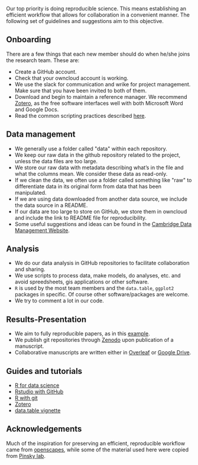 Our top priority is doing reproducible science. This means establishing an efficient workflow that allows for collaboration in a convenient manner. The following set of guidelines and suggestions aim to this objective.

## Onboarding

There are a few things that each new member should do when he/she joins the research team. These are:

* Create a GitHub account.
* Check that your owncloud account is working.
* We use the slack for communication and wrike for project management. Make sure that you have been invited to both of them. 
* Download and begin to maintain a reference manager. We recommend [Zotero](https://www.zotero.org/), as the free software interfaces well with both Microsoft Word and Google Docs. 
* Read the common scripting practices described [here](https://github.com/KVHEM/how_we_work/blob/master/CONTRIBUTING.md).

## Data management

* We generally use a folder called "data" within each repository.
* We keep our raw data in the github repository related to the project, unless the data files are too large.
* We store our raw data with metadata describing what’s in the file and what the columns mean. We consider these data as read-only.
* If we clean the data, we often use a folder called something like "raw" to differentiate data in its original form from data that has been manipulated.
* If we are using data downloaded from another data source, we include the data source in a README.
* If our data are too large to store on GitHub, we store them in owncloud and include the link to README file for reproducibility.
* Some useful suggestions and ideas can be found in the [Cambridge Data Management Website](https://www.data.cam.ac.uk/data-management-guide/organising-your-data).

## Analysis

* We do our data analysis in GitHub repositories to facilitate collaboration and sharing.
* We use scripts to process data, make models, do analyses, etc. and avoid spreedsheets, gis applications or other software.
* `R` is used by the most team members and the `data.table`, `ggplot2` packages in specific. Of course other software/packages are welcome. 
* We try to comment a lot in our code.

## Results-Presentation

* We aim to fully reproducible papers, as in this [example](https://github.com/CenterForOpenScience/rpp/blob/master/README.md). 
* We publish git repositories through [Zenodo](https://zenodo.org/) upon publication of a manuscript.
* Collaborative manuscripts are written either in [Overleaf](https://www.overleaf.com/) or [Google Drive](https://www.google.com/drive/).

## Guides and tutorials

* [R for data science](https://r4ds.had.co.nz/)
* [Rstudio with GitHub](https://www.rstudio.com/resources/webinars/rstudio-essentials-webinar-series-managing-part-2/)
* [R with git](https://happygitwithr.com/index.html)
* [Zotero](https://www.youtube.com/watch?v=q6-YOPS1xY4)
* [data.table vignette](https://cran.r-project.org/web/packages/data.table/vignettes/datatable-intro.html)

## Acknowledgements

Much of the inspiration for preserving an efficient, reproducible workflow came from [openscapes](https://www.openscapes.org/about/), while some of the material used here were copied from [Pinsky lab](https://github.com/pinskylab).
